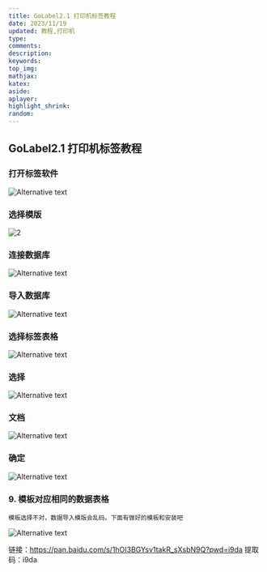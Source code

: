 ```yaml
---
title: GoLabel2.1 打印机标签教程
date: 2023/11/19
updated: 教程,打印机
type:
comments:
description:
keywords:
top_img:
mathjax:
katex:
aside:
aplayer:
highlight_shrink:
random:
---
```


## GoLabel2.1 打印机标签教程

### 打开标签软件
![Alternative text](../images/1.png "安苒杂货铺")

### 选择模版
![2](../images/2.png "安苒杂货铺")

### 连接数据库
![Alternative text](../images/3.png "安苒杂货铺")

### 导入数据库
![Alternative text](../images/4.png "安苒杂货铺")

### 选择标签表格
![Alternative text](../images/5.png "安苒杂货铺")

### 选择
![Alternative text](../images/6.png "安苒杂货铺")

###  文档
![Alternative text](../images/7.png "安苒杂货铺")

### 确定
![Alternative text](../images/8.png "安苒杂货铺")

### 9. 模板对应相同的数据表格
    模板选择不对，数据导入模版会乱码。下面有做好的模板和安装吧
![Alternative text](../images/9.png "安苒杂货铺")

链接：https://pan.baidu.com/s/1hOI3BGYsv1takR_sXsbN9Q?pwd=i9da 
提取码：i9da
